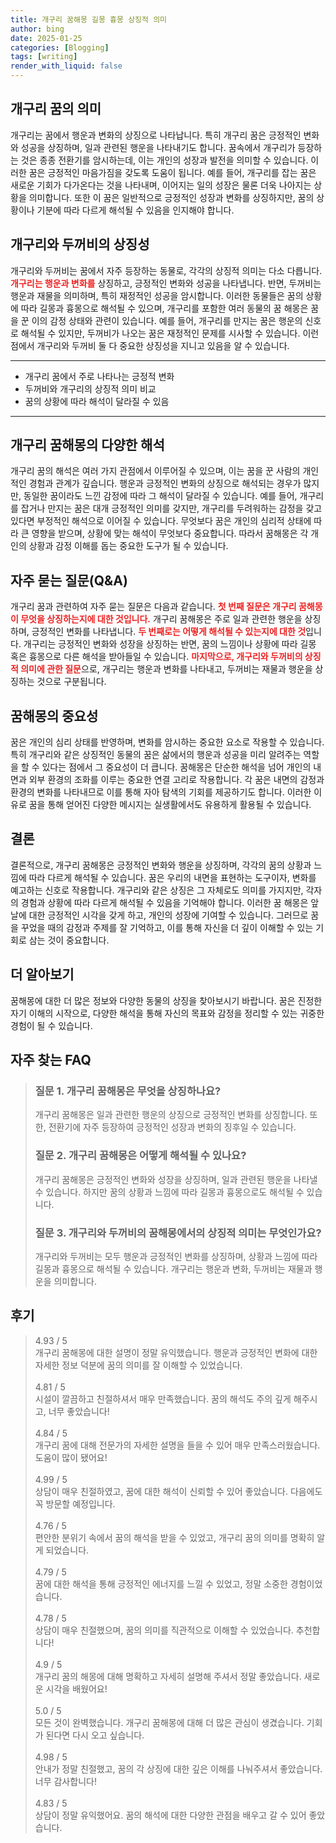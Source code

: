 ```yaml
---
title: 개구리 꿈해몽 길몽 흉몽 상징적 의미
author: bing
date: 2025-01-25
categories: [Blogging]
tags: [writing]
render_with_liquid: false
---
```



<h2 id='개구리 꿈의 의미'>개구리 꿈의 의미</h2>

<p>개구리는 꿈에서 행운과 변화의 상징으로 나타납니다. 특히 개구리 꿈은 긍정적인 변화와 성공을 상징하며, 일과 관련된 행운을 나타내기도 합니다. 꿈속에서 개구리가 등장하는 것은 종종 전환기를 암시하는데, 이는 개인의 성장과 발전을 의미할 수 있습니다. 이러한 꿈은 긍정적인 마음가짐을 갖도록 도움이 됩니다. 예를 들어, 개구리를 잡는 꿈은 새로운 기회가 다가온다는 것을 나타내며, 이어지는 일의 성장은 물론 더욱 나아지는 상황을 의미합니다. 또한 이 꿈은 일반적으로 긍정적인 성장과 변화를 상징하지만, 꿈의 상황이나 기분에 따라 다르게 해석될 수 있음을 인지해야 합니다.</p>

<h2 id='개구리와 두꺼비의 상징성'>개구리와 두꺼비의 상징성</h2>

<p>개구리와 두꺼비는 꿈에서 자주 등장하는 동물로, 각각의 상징적 의미는 다소 다릅니다. <b><span style="color: #ee2323;">개구리는 행운과 변화를</span></b> 상징하고, 긍정적인 변화와 성공을 나타냅니다. 반면, 두꺼비는 행운과 재물을 의미하며, 특히 재정적인 성공을 암시합니다. 이러한 동물들은 꿈의 상황에 따라 길몽과 흉몽으로 해석될 수 있으며, 개구리를 포함한 여러 동물의 꿈 해몽은 꿈을 꾼 이의 감정 상태와 관련이 있습니다. 예를 들어, 개구리를 만지는 꿈은 행운의 신호로 해석될 수 있지만, 두꺼비가 나오는 꿈은 재정적인 문제를 시사할 수 있습니다. 이런 점에서 개구리와 두꺼비 둘 다 중요한 상징성을 지니고 있음을 알 수 있습니다.</p>

<hr />

<ul>
    <li>개구리 꿈에서 주로 나타나는 긍정적 변화</li>
    <li>두꺼비와 개구리의 상징적 의미 비교</li>
    <li>꿈의 상황에 따라 해석이 달라질 수 있음</li>
</ul>

<hr />

<h2 id='개구리 꿈해몽의 다양한 해석'>개구리 꿈해몽의 다양한 해석</h2>

<p>개구리 꿈의 해석은 여러 가지 관점에서 이루어질 수 있으며, 이는 꿈을 꾼 사람의 개인적인 경험과 관계가 깊습니다. 행운과 긍정적인 변화의 상징으로 해석되는 경우가 많지만, 동일한 꿈이라도 느낀 감정에 따라 그 해석이 달라질 수 있습니다. 예를 들어, 개구리를 잡거나 만지는 꿈은 대개 긍정적인 의미를 갖지만, 개구리를 두려워하는 감정을 갖고 있다면 부정적인 해석으로 이어질 수 있습니다. 무엇보다 꿈은 개인의 심리적 상태에 따라 큰 영향을 받으며, 상황에 맞는 해석이 무엇보다 중요합니다. 따라서 꿈해몽은 각 개인의 상황과 감정 이해를 돕는 중요한 도구가 될 수 있습니다.</p>

<h2 id='자주 묻는 질문(Q&A)'>자주 묻는 질문(Q&A)</h2>

<p>개구리 꿈과 관련하여 자주 묻는 질문은 다음과 같습니다. <b><span style="color: #ee2323;">첫 번째 질문은 개구리 꿈해몽이 무엇을 상징하는지에 대한 것입니다.</span></b> 개구리 꿈해몽은 주로 일과 관련한 행운을 상징하며, 긍정적인 변화를 나타냅니다. <b><span style="color: #ee2323;">두 번째로는 어떻게 해석될 수 있는지에 대한 것</span></b>입니다. 개구리는 긍정적인 변화와 성장을 상징하는 반면, 꿈의 느낌이나 상황에 따라 길몽 혹은 흉몽으로 다른 해석을 받아들일 수 있습니다. <b><span style="color: #ee2323;">마지막으로, 개구리와 두꺼비의 상징적 의미에 관한 질문</span></b>으로, 개구리는 행운과 변화를 나타내고, 두꺼비는 재물과 행운을 상징하는 것으로 구분됩니다.</p>

<h2 id='꿈해몽의 중요성'>꿈해몽의 중요성</h2>

<p>꿈은 개인의 심리 상태를 반영하며, 변화를 암시하는 중요한 요소로 작용할 수 있습니다. 특히 개구리와 같은 상징적인 동물의 꿈은 삶에서의 행운과 성공을 미리 알려주는 역할을 할 수 있다는 점에서 그 중요성이 더 큽니다. 꿈해몽은 단순한 해석을 넘어 개인의 내면과 외부 환경의 조화를 이루는 중요한 연결 고리로 작용합니다. 각 꿈은 내면의 감정과 환경의 변화를 나타내므로 이를 통해 자아 탐색의 기회를 제공하기도 합니다. 이러한 이유로 꿈을 통해 얻어진 다양한 메시지는 실생활에서도 유용하게 활용될 수 있습니다.</p>

<h2 id='결론'>결론</h2>

<p>결론적으로, 개구리 꿈해몽은 긍정적인 변화와 행운을 상징하며, 각각의 꿈의 상황과 느낌에 따라 다르게 해석될 수 있습니다. 꿈은 우리의 내면을 표현하는 도구이자, 변화를 예고하는 신호로 작용합니다. 개구리와 같은 상징은 그 자체로도 의미를 가지지만, 각자의 경험과 상황에 따라 다르게 해석될 수 있음을 기억해야 합니다. 이러한 꿈 해몽은 앞날에 대한 긍정적인 시각을 갖게 하고, 개인의 성장에 기여할 수 있습니다. 그러므로 꿈을 꾸었을 때의 감정과 주제를 잘 기억하고, 이를 통해 자신을 더 깊이 이해할 수 있는 기회로 삼는 것이 중요합니다.</p>

<h2 id='더 알아보기'>더 알아보기</h2>

<p>꿈해몽에 대한 더 많은 정보와 다양한 동물의 상징을 찾아보시기 바랍니다. 꿈은 진정한 자기 이해의 시작으로, 다양한 해석을 통해 자신의 목표와 감정을 정리할 수 있는 귀중한 경험이 될 수 있습니다.</p>


<h2 id='자주_찾는_FAQ'>자주 찾는 FAQ</h2>
<div itemscope="" itemtype="https://schema.org/FAQPage"> 
<blockquote> 
<div itemscope="" itemprop="mainEntity" itemtype="https://schema.org/Question"> 
<h3 itemprop="name">질문 1. 개구리 꿈해몽은 무엇을 상징하나요?</h3> 
<div itemscope="" itemprop="acceptedAnswer" itemtype="https://schema.org/Answer"> 
<span itemprop="text"> 
<p>개구리 꿈해몽은 일과 관련한 행운의 상징으로 긍정적인 변화를 상징합니다. 또한, 전환기에 자주 등장하여 긍정적인 성장과 변화의 징후일 수 있습니다.</p> 
</span> 
</div> 
</div> 
<div itemscope="" itemprop="mainEntity" itemtype="https://schema.org/Question"> 
<h3 itemprop="name">질문 2. 개구리 꿈해몽은 어떻게 해석될 수 있나요?</h3> 
<div itemscope="" itemprop="acceptedAnswer" itemtype="https://schema.org/Answer"> 
<span itemprop="text"> 
<p>개구리 꿈해몽은 긍정적인 변화와 성장을 상징하며, 일과 관련된 행운을 나타낼 수 있습니다. 하지만 꿈의 상황과 느낌에 따라 길몽과 흉몽으로도 해석될 수 있습니다.</p> 
</span> 
</div> 
</div> 
<div itemscope="" itemprop="mainEntity" itemtype="https://schema.org/Question"> 
<h3 itemprop="name">질문 3. 개구리와 두꺼비의 꿈해몽에서의 상징적 의미는 무엇인가요?</h3> 
<div itemscope="" itemprop="acceptedAnswer" itemtype="https://schema.org/Answer"> 
<span itemprop="text"> 
<p>개구리와 두꺼비는 모두 행운과 긍정적인 변화를 상징하며, 상황과 느낌에 따라 길몽과 흉몽으로 해석될 수 있습니다. 개구리는 행운과 변화, 두꺼비는 재물과 행운을 의미합니다.</p> 
</span> 
</div> 
</div> 
</blockquote> 
</div>
<h2 id='후기'>후기</h2>
<div itemscope itemtype="https://schema.org/Product">
  <blockquote>
  <div itemprop="review" itemscope itemtype="https://schema.org/Review">
      <div itemprop="reviewRating" itemscope itemtype="https://schema.org/Rating"> <span itemprop="ratingValue">4.93</span> / <span itemprop="bestRating">5</span> </div>
      <span itemprop="reviewBody">개구리 꿈해몽에 대한 설명이 정말 유익했습니다. 행운과 긍정적인 변화에 대한 자세한 정보 덕분에 꿈의 의미를 잘 이해할 수 있었습니다.</span>
  </div>
  <br>
  <div itemprop="review" itemscope itemtype="https://schema.org/Review">
      <div itemprop="reviewRating" itemscope itemtype="https://schema.org/Rating"> <span itemprop="ratingValue">4.81</span> / <span itemprop="bestRating">5</span> </div>
      <span itemprop="reviewBody">시설이 깔끔하고 친절하셔서 매우 만족했습니다. 꿈의 해석도 주의 깊게 해주시고, 너무 좋았습니다!</span>
  </div>
  <br>
  <div itemprop="review" itemscope itemtype="https://schema.org/Review">
      <div itemprop="reviewRating" itemscope itemtype="https://schema.org/Rating"> <span itemprop="ratingValue">4.84</span> / <span itemprop="bestRating">5</span> </div>
      <span itemprop="reviewBody">개구리 꿈에 대해 전문가의 자세한 설명을 들을 수 있어 매우 만족스러웠습니다. 도움이 많이 됐어요!</span>
  </div>
  <br>
  <div itemprop="review" itemscope itemtype="https://schema.org/Review">
      <div itemprop="reviewRating" itemscope itemtype="https://schema.org/Rating"> <span itemprop="ratingValue">4.99</span> / <span itemprop="bestRating">5</span> </div>
      <span itemprop="reviewBody">상담이 매우 친절하였고, 꿈에 대한 해석이 신뢰할 수 있어 좋았습니다. 다음에도 꼭 방문할 예정입니다.</span>
  </div>
  <br>
  <div itemprop="review" itemscope itemtype="https://schema.org/Review">
      <div itemprop="reviewRating" itemscope itemtype="https://schema.org/Rating"> <span itemprop="ratingValue">4.76</span> / <span itemprop="bestRating">5</span> </div>
      <span itemprop="reviewBody">편안한 분위기 속에서 꿈의 해석을 받을 수 있었고, 개구리 꿈의 의미를 명확히 알게 되었습니다.</span>
  </div>
  <br>
  <div itemprop="review" itemscope itemtype="https://schema.org/Review">
      <div itemprop="reviewRating" itemscope itemtype="https://schema.org/Rating"> <span itemprop="ratingValue">4.79</span> / <span itemprop="bestRating">5</span> </div>
      <span itemprop="reviewBody">꿈에 대한 해석을 통해 긍정적인 에너지를 느낄 수 있었고, 정말 소중한 경험이었습니다.</span>
  </div>
  <br>
  <div itemprop="review" itemscope itemtype="https://schema.org/Review">
      <div itemprop="reviewRating" itemscope itemtype="https://schema.org/Rating"> <span itemprop="ratingValue">4.78</span> / <span itemprop="bestRating">5</span> </div>
      <span itemprop="reviewBody">상담이 매우 친절했으며, 꿈의 의미를 직관적으로 이해할 수 있었습니다. 추천합니다!</span>
  </div>
  <br>
  <div itemprop="review" itemscope itemtype="https://schema.org/Review">
      <div itemprop="reviewRating" itemscope itemtype="https://schema.org/Rating"> <span itemprop="ratingValue">4.9</span> / <span itemprop="bestRating">5</span> </div>
      <span itemprop="reviewBody">개구리 꿈의 해몽에 대해 명확하고 자세히 설명해 주셔서 정말 좋았습니다. 새로운 시각을 배웠어요!</span>
  </div>
  <br>
  <div itemprop="review" itemscope itemtype="https://schema.org/Review">
      <div itemprop="reviewRating" itemscope itemtype="https://schema.org/Rating"> <span itemprop="ratingValue">5.0</span> / <span itemprop="bestRating">5</span> </div>
      <span itemprop="reviewBody">모든 것이 완벽했습니다. 개구리 꿈해몽에 대해 더 많은 관심이 생겼습니다. 기회가 된다면 다시 오고 싶습니다.</span>
  </div>
  <br>
  <div itemprop="review" itemscope itemtype="https://schema.org/Review">
      <div itemprop="reviewRating" itemscope itemtype="https://schema.org/Rating"> <span itemprop="ratingValue">4.98</span> / <span itemprop="bestRating">5</span> </div>
      <span itemprop="reviewBody">안내가 정말 친절했고, 꿈의 각 상징에 대한 깊은 이해를 나눠주셔서 좋았습니다. 너무 감사합니다!</span>
  </div>
  <br>
  <div itemprop="review" itemscope itemtype="https://schema.org/Review">
      <div itemprop="reviewRating" itemscope itemtype="https://schema.org/Rating"> <span itemprop="ratingValue">4.83</span> / <span itemprop="bestRating">5</span> </div>
      <span itemprop="reviewBody">상담이 정말 유익했어요. 꿈의 해석에 대한 다양한 관점을 배우고 갈 수 있어 좋았습니다.</span>
  </div>
  </blockquote>
</div>
